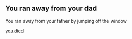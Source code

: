 ## You ran away from your dad

You ran away from your father by jumping off the window

[you died](dead.md)
